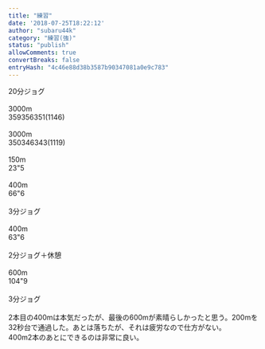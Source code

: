 ```yaml
---
title: "練習"
date: '2018-07-25T18:22:12'
author: "subaru44k"
category: "練習(強)"
status: "publish"
allowComments: true
convertBreaks: false
entryHash: "4c46e88d38b3587b90347081a0e9c783"
---
```

20分ジョグ<br>
<br>
3000m<br>
359356351(1146)<br>
<br>
3000m<br>
350346343(1119)<br>
<br>
150m<br>
23"5<br>
<br>
400m<br>
66"6<br>
<br>
3分ジョグ<br>
<br>
400m<br>
63"6<br>
<br>
2分ジョグ＋休憩<br>
<br>
600m<br>
104"9<br>
<br>
3分ジョグ<br>
<br>
2本目の400mは本気だったが、最後の600mが素晴らしかったと思う。200mを32秒台で通過した。あとは落ちたが、それは疲労なので仕方がない。<br>
400m2本のあとにできるのは非常に良い。

